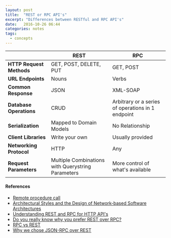 ```yaml
---
layout: post
title:  "REST or RPC API's"
excerpt: "Differences between RESTful and RPC API's"
date:   2016-10-26 06:44
categories: notes
tags:
  - concepts
---
```


<table class="table table-bordered table-striped">
  <thead>
    <tr>
        <th></th>
        <th>REST</th>
        <th>RPC</th>
    </tr>
  </thead>
  <tbody>
    <tr>
        <td><b>HTTP Request Methods</b></td>
        <td>GET, POST, DELETE, PUT</td>
        <td>GET, POST</td>
    </tr>
    <tr>
        <td><b>URL Endpoints</b></td>
        <td>Nouns</td>
        <td>Verbs</td>
    </tr>
    <tr>
        <td><b>Common Response</b></td>
        <td>JSON</td>
        <td>XML-SOAP</td>
    </tr>
    <tr>
        <td><b>Database Operations</b></td>
        <td>CRUD</td>
        <td>Arbitrary or a series of operations in 1 endpoint</td>
    </tr>
    <tr>
        <td><b>Serialization</b></td>
        <td>Mapped to Domain Models</td>
        <td>No Relationship</td>
    </tr>
    <tr>
        <td><b>Client Libraries</b></td>
        <td>Write your own</td>
        <td>Usually provided</td>
    </tr>
    <tr>
        <td><b>Networking Protocol</b></td>
        <td>HTTP</td>
        <td>Any</td>
    </tr>
    <tr>
        <td><b>Request Parameters</b></td>
        <td>Multiple Combinations with Querystring Parameters</td>
        <td>More control of what's available</td>
    </tr>
  </tbody>
</table>

<aside>
  <h4>References</h4>  
  <ul>
    <li><a href="https://en.wikipedia.org/wiki/Remote_procedure_call" target="_blank">Remote procedure call</a></li>
    <li><a href="http://www.ics.uci.edu/~fielding/pubs/dissertation/top.htm" target="_blank">Architectural Styles and
the Design of Network-based Software Architectures</a></li>
    <li><a href="https://www.smashingmagazine.com/2016/09/understanding-rest-and-rpc-for-http-apis/" target="_blank">Understanding REST and RPC for HTTP API's</a></li>
    <li><a href="https://apihandyman.io/do-you-really-know-why-you-prefer-rest-over-rpc/" target="_blank">Do you really know why you prefer REST over RPC?</a></li>
    <li><a href="https://gist.github.com/kevinswiber/8576d6083b0f8acece20" target="_blank">RPC vs REST</a></li>
    <li><a href="https://joost.vunderink.net/blog/2016/01/03/why-we-chose-json-rpc-over-rest/" target="_blank">Why we chose JSON-RPC over REST</a></li>
  </ul>
</aside>
